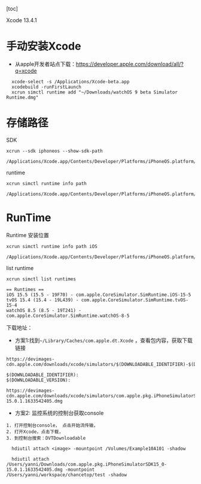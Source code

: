 [toc]

Xcode 13.4.1 



# 手动安装Xcode

- 从apple开发者站点下载：https://developer.apple.com/download/all/?q=xcode

```
  xcode-select -s /Applications/Xcode-beta.app
  xcodebuild -runFirstLaunch
  xcrun simctl runtime add "~/Downloads/watchOS 9 beta Simulator Runtime.dmg"
```





# 存储路径



SDK

```
xcrun --sdk iphoneos --show-sdk-path

/Applications/Xcode.app/Contents/Developer/Platforms/iPhoneOS.platform/Developer/SDKs/iPhoneOS15.5.sdk
```

 runtime

```
xcrun simctl runtime info path 

/Applications/Xcode.app/Contents/Developer/Platforms/iPhoneOS.platform/Library/Developer/CoreSimulator/Profiles/Runtimes/iOS.simruntime

```



# RunTime

Runtime 安装位置

```
xcrun simctl runtime info path iOS

/Applications/Xcode.app/Contents/Developer/Platforms/iPhoneOS.platform/Library/Developer/CoreSimulator/Profiles/Runtimes/iOS.simruntime
```



list runtime

```
xcrun simctl list runtimes

== Runtimes ==
iOS 15.5 (15.5 - 19F70) - com.apple.CoreSimulator.SimRuntime.iOS-15-5
tvOS 15.4 (15.4 - 19L439) - com.apple.CoreSimulator.SimRuntime.tvOS-15-4
watchOS 8.5 (8.5 - 19T241) - com.apple.CoreSimulator.SimRuntime.watchOS-8-5
```



下载地址：

- 方案1:找到`~/Library/Caches/com.apple.dt.Xcode` ，查看包内容，获取下载链接

```
https://devimages-cdn.apple.com/downloads/xcode/simulators/$(DOWNLOADABLE_IDENTIFIER)-$(DOWNLOADABLE_VERSION).dmg

$(DOWNLOADABLE_IDENTIFIER):
$(DOWNLOADABLE_VERSION):

https://devimages-cdn.apple.com/downloads/xcode/simulators/com.apple.pkg.iPhoneSimulatorSDK15_0-15.0.1.1633542405.dmg
```

- 方案2: 监控系统的控制台获取console

```
1. 打开控制台console， 点击开始流传输，
2. 打开Xcode，点击下载，
3. 到控制台搜索：DVTDownloadable
```



```
  hdiutil attach <image> -mountpoint /Volumes/Example10A101 -shadow

  hdiutil attach /Users/yanni/Downloads/com.apple.pkg.iPhoneSimulatorSDK15_0-15.0.1.1633542405.dmg -mountpoint /Users/yanni/workspace/chancetop/test -shadow

```

